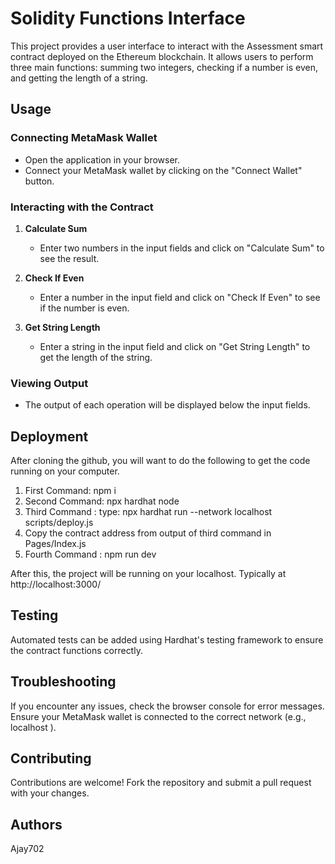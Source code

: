 # Solidity Functions Interface

This project provides a user interface to interact with the Assessment smart contract deployed on the Ethereum blockchain. It allows users to perform three main functions: summing two integers, checking if a number is even, and getting the length of a string.

## Usage

### Connecting MetaMask Wallet

- Open the application in your browser.
- Connect your MetaMask wallet by clicking on the "Connect Wallet" button.

### Interacting with the Contract

1. **Calculate Sum**
   - Enter two numbers in the input fields and click on "Calculate Sum" to see the result.

2. **Check If Even**
   - Enter a number in the input field and click on "Check If Even" to see if the number is even.

3. **Get String Length**
   - Enter a string in the input field and click on "Get String Length" to get the length of the string.

### Viewing Output

- The output of each operation will be displayed below the input fields.

## Deployment

After cloning the github, you will want to do the following to get the code running on your computer.

1. First Command: npm i
2. Second Command: npx hardhat node
3. Third Command : type: npx hardhat run --network localhost scripts/deploy.js
4. Copy the contract address from output of third command in Pages/Index.js
5. Fourth Command : npm run dev

After this, the project will be running on your localhost. 
Typically at http://localhost:3000/

## Testing

Automated tests can be added using Hardhat's testing framework to ensure the contract functions correctly.

## Troubleshooting

If you encounter any issues, check the browser console for error messages.
Ensure your MetaMask wallet is connected to the correct network (e.g., localhost ).

## Contributing

Contributions are welcome! Fork the repository and submit a pull request with your changes.

## Authors 

Ajay702
